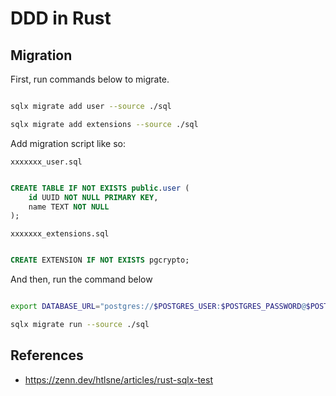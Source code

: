 # DDD in Rust

## Migration

First, run commands below to migrate.

```sh

sqlx migrate add user --source ./sql

sqlx migrate add extensions --source ./sql

```

Add migration script like so:

`xxxxxxx_user.sql`
```sql

CREATE TABLE IF NOT EXISTS public.user (
    id UUID NOT NULL PRIMARY KEY,
    name TEXT NOT NULL
);

```

`xxxxxxx_extensions.sql`
```sql

CREATE EXTENSION IF NOT EXISTS pgcrypto;

```

And then, run the command below

```sh

export DATABASE_URL="postgres://$POSTGRES_USER:$POSTGRES_PASSWORD@$POSTGRES_HOSTNAME:$POSTGRES_PORT/$POSTGRES_DB"

sqlx migrate run --source ./sql

```

## References

* https://zenn.dev/htlsne/articles/rust-sqlx-test